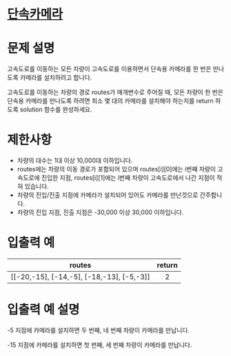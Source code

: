 # [단속카메라](https://school.programmers.co.kr/learn/courses/30/lessons/42884)
# 문제 설명
고속도로를 이동하는 모든 차량이 고속도로를 이용하면서 단속용 카메라를 한 번은 만나도록 카메라를 설치하려고 합니다.

고속도로를 이동하는 차량의 경로 routes가 매개변수로 주어질 때, 모든 차량이 한 번은 단속용 카메라를 만나도록 하려면 최소 몇 대의 카메라를 설치해야 하는지를 return 하도록 solution 함수를 완성하세요.

# 제한사항
 
* 차량의 대수는 1대 이상 10,000대 이하입니다.
* routes에는 차량의 이동 경로가 포함되어 있으며 routes[i][0]에는 i번째 차량이 고속도로에 진입한 지점, routes[i][1]에는 i번째 차량이 고속도로에서 나간 지점이 적혀 있습니다.
* 차량의 진입/진출 지점에 카메라가 설치되어 있어도 카메라를 만난것으로 간주합니다.
* 차량의 진입 지점, 진출 지점은 -30,000 이상 30,000 이하입니다.
# 입출력 예

routes	|return
:---:|:---:|
[[-20,-15], [-14,-5], [-18,-13], [-5,-3]]|	2
# 입출력 예 설명

-5 지점에 카메라를 설치하면 두 번째, 네 번째 차량이 카메라를 만납니다.

-15 지점에 카메라를 설치하면 첫 번째, 세 번째 차량이 카메라를 만납니다.